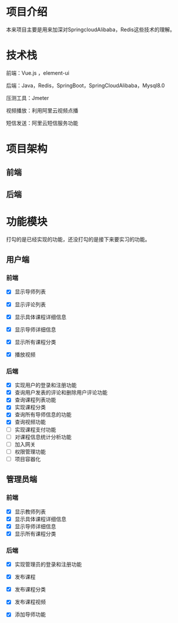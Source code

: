 # 项目介绍

本来项目主要是用来加深对SpringcloudAlibaba，Redis这些技术的理解。

# 技术栈

前端：Vue.js ，element-ui

后端：Java，Redis，SpringBoot，SpringCloudAlibaba，Mysql8.0

压测工具：Jmeter

视频播放：利用阿里云视频点播

短信发送：阿里云短信服务功能

# 项目架构

## 前端

## 后端

# 功能模块

打勾的是已经实现的功能，还没打勾的是接下来要实习的功能。

## 用户端

### 前端

- [x] 显示导师列表
- [x] 显示评论列表
- [x] 显示具体课程详细信息
- [x] 显示导师详细信息
- [x] 显示所有课程分类
- [x] 播放视频



### 后端

- [x] 实现用户的登录和注册功能
- [x] 查询用户发表的评论和删除用户评论功能
- [x] 查询课程列表功能
- [x] 实现课程分类
- [x] 查询所有导师信息的功能
- [x] 查询视频功能
- [ ] 实现课程支付功能
- [ ] 对课程信息统计分析功能
- [ ] 加入网关
- [ ] 权限管理功能
- [ ] 项目容器化

## 管理员端

### 前端

- [x] 显示教师列表
- [x] 显示具体课程详细信息
- [x] 显示导师详细信息
- [x] 显示所有课程分类

### 后端

- [x] 实现管理员的登录和注册功能
- [x] 发布课程
- [x] 发布课程分类
- [x] 发布课程视频
- [x] 添加导师功能



